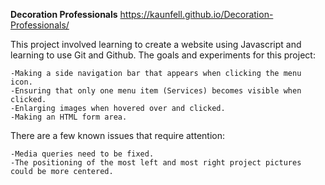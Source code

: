 **Decoration Professionals**
https://kaunfell.github.io/Decoration-Professionals/

This project involved learning to create a website using Javascript and learning to use Git and Github.
The goals and experiments for this project:

    -Making a side navigation bar that appears when clicking the menu icon.
    -Ensuring that only one menu item (Services) becomes visible when clicked.
    -Enlarging images when hovered over and clicked.
    -Making an HTML form area.

There are a few known issues that require attention:

    -Media queries need to be fixed.
    -The positioning of the most left and most right project pictures could be more centered.
